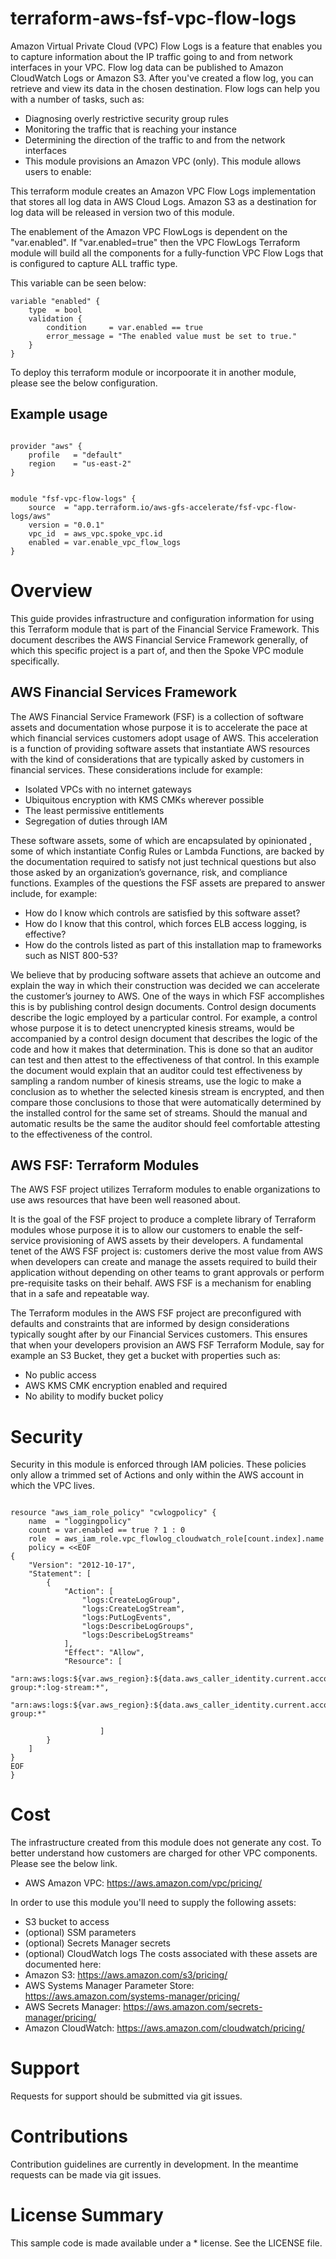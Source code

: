 # terraform-aws-fsf-vpc-flow-logs

Amazon Virtual Private Cloud (VPC) Flow Logs is a feature that enables you to capture information about the IP traffic going to and from network interfaces in your VPC. Flow log data can be published to Amazon CloudWatch Logs or Amazon S3. After you've created a flow log, you can retrieve and view its data in the chosen destination.
Flow logs can help you with a number of tasks, such as:

* Diagnosing overly restrictive security group rules
* Monitoring the traffic that is reaching your instance
* Determining the direction of the traffic to and from the network interfaces
* This module provisions an Amazon VPC (only). This module allows users to enable:

This terraform module creates an Amazon VPC Flow Logs implementation that stores all log data in AWS Cloud Logs. Amazon S3 as a destination for log data will be released in version two of this module.  

The enablement of the Amazon VPC FlowLogs is dependent on the "var.enabled". If "var.enabled=true" then the VPC FlowLogs Terraform module will build all the components for a fully-function VPC Flow Logs that is configured to capture ALL traffic type. 

This variable can be seen below:

```hcl-terraform
variable "enabled" {
	type  = bool
	validation {
		condition     = var.enabled == true
		error_message = "The enabled value must be set to true."
	}
}
```
To deploy this terraform module or incorpoorate it in another module, please see the below configuration.  

## Example usage
```hcl-terraform

provider "aws" {
	profile   = "default"
	region    = "us-east-2"
}


module "fsf-vpc-flow-logs" {
	source  = "app.terraform.io/aws-gfs-accelerate/fsf-vpc-flow-logs/aws"
	version = "0.0.1"
	vpc_id  = aws_vpc.spoke_vpc.id
	enabled = var.enable_vpc_flow_logs
}
```

# Overview
This guide provides infrastructure and configuration information for using this Terraform module that is part of the Financial Service Framework. This document describes the AWS Financial Service Framework generally, of which this specific project is a part of, and then the Spoke VPC module specifically.

## AWS Financial Services Framework
The AWS Financial Service Framework (FSF) is a collection of software assets and documentation whose purpose it is to accelerate the pace at which financial services customers adopt usage of AWS. This acceleration is a function of providing software assets that instantiate AWS resources with the kind of considerations that are typically asked by customers in financial services. These considerations include for example:

*  Isolated VPCs with no internet gateways
*  Ubiquitous encryption with KMS CMKs wherever possible
*  The least permissive entitlements 
*  Segregation of duties through IAM

These software assets, some of which are encapsulated by opinionated , some of which instantiate Config Rules or Lambda Functions, are backed by the documentation required to satisfy not just technical questions but also those asked by an organization’s governance, risk, and compliance functions. Examples of the questions the FSF assets are prepared to answer include, for example: 

*  How do I know which controls are satisfied by this software asset?
*  How do I know that this control, which forces ELB access logging, is effective?
*  How do the controls listed as part of this installation map to frameworks such as NIST 800-53?

We believe that by producing software assets that achieve an outcome and explain the way in which their construction was decided we can accelerate the customer’s journey to AWS. One of the ways in which FSF accomplishes this is by publishing control design documents. Control design documents describe the logic employed by a particular control. For example, a control whose purpose it is to detect unencrypted kinesis streams, would be accompanied by a control design document that describes the logic of the code and how it makes that determination. This is done so that an auditor can test and then attest to the effectiveness of that control. In this example the document would explain that an auditor could test effectiveness by sampling a random number of kinesis streams, use the logic to make a conclusion as to whether the selected kinesis stream is encrypted, and then compare those conclusions to those that were automatically determined by the installed control for the same set of streams. Should the manual and automatic results be the same the auditor should feel comfortable attesting to the effectiveness of the control.

## AWS FSF: Terraform Modules

The AWS FSF project utilizes Terraform modules to enable organizations to use aws resources that have been well reasoned about. 

It is the goal of the FSF project to produce a complete library of Terraform modules whose purpose it is to allow our customers to enable the self-service provisioning of AWS assets by their developers. A fundamental tenet of the AWS FSF project is: customers derive the most value from AWS when developers can create and manage the assets required to build their application without depending on other teams to grant approvals or perform pre-requisite tasks on their behalf. AWS FSF is a mechanism for enabling that in a safe and repeatable way.

The Terraform modules in the AWS FSF project are preconfigured with defaults and constraints that are informed by design considerations typically sought after by our Financial Services customers.  This ensures that when your developers provision an AWS FSF Terraform Module, say for example an S3 Bucket, they get a bucket with properties such as:

* No public access
* AWS KMS CMK encryption enabled and required
* No ability to modify bucket policy

# Security

Security in this module is enforced through IAM policies. These policies only allow a trimmed set of Actions and only within the AWS account in which the VPC lives.  

	
```hcl-terraform

resource "aws_iam_role_policy" "cwlogpolicy" {
	name  = "loggingpolicy"
	count = var.enabled == true ? 1 : 0
	role  = aws_iam_role.vpc_flowlog_cloudwatch_role[count.index].name
	policy = <<EOF
{
	"Version": "2012-10-17",
	"Statement": [
		{
			"Action": [
				"logs:CreateLogGroup",
				"logs:CreateLogStream",
				"logs:PutLogEvents",
				"logs:DescribeLogGroups",
				"logs:DescribeLogStreams"
			],
			"Effect": "Allow",
			"Resource": [
					"arn:aws:logs:${var.aws_region}:${data.aws_caller_identity.current.account_id}:log-group:*:log-stream:*",
					"arn:aws:logs:${var.aws_region}:${data.aws_caller_identity.current.account_id}:log-group:*"

					]
		}
	]
}
EOF
}

```

# Cost

The infrastructure created from this module does not generate any cost. To better understand how customers are charged for other VPC components. Please see the below link. 
* AWS Amazon VPC: https://aws.amazon.com/vpc/pricing/ 

In order to use this module you'll need to supply the following assets:

*  S3 bucket to access
*  (optional) SSM parameters
*  (optional) Secrets Manager secrets
*  (optional) CloudWatch logs 
The costs associated with  these assets are documented here:
*  Amazon S3: https://aws.amazon.com/s3/pricing/
*  AWS Systems Manager Parameter Store: https://aws.amazon.com/systems-manager/pricing/
*  AWS Secrets Manager: https://aws.amazon.com/secrets-manager/pricing/
*  Amazon CloudWatch: https://aws.amazon.com/cloudwatch/pricing/

# Support

Requests for support should be submitted via git issues.

# Contributions

Contribution guidelines are currently in development. In the meantime requests can be made via git issues.

# License Summary

This sample code is made available under a * license. See the LICENSE file.

